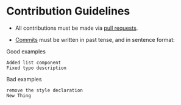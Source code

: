 # Contribution Guidelines

- All contributions must be made via [pull requests](https://help.github.com/articles/about-pull-requests/).

- [Commits](https://git-scm.com/docs/git-commit) must be written in past tense, and in sentence format:

Good examples

    Added list component
    Fixed typo description

Bad examples

    remove the style declaration
    New Thing
